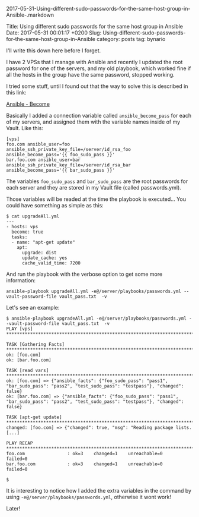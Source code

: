 2017-05-31-Using-different-sudo-passwords-for-the-same-host-group-in-Ansible-.markdown

Title: Using different sudo passwords for the same host group in Ansible
Date: 2017-05-31 00:01:17 +0200
Slug: Using-different-sudo-passwords-for-the-same-host-group-in-Ansible
category: posts
tag: bynario

I'll write this down here before I forget.

I have 2 VPSs that I manage with Ansible and recently I updated the root password for one of the servers, and my old playbook, which worked fine if all the hosts in the group have the same password, stopped working.

I tried some stuff, until I found out that the way to solve this is described in this link:

[Ansible - Become](http://docs.ansible.com/ansible/become.html)

Basically I added a connection variable called ```ansible_become_pass``` for each of my servers, and assigned them with the variable names inside of my Vault. Like this:

```
[vps]
foo.com ansible_user=foo ansible_ssh_private_key_file=/server/id_rsa_foo ansible_become_pass='{{ foo_sudo_pass }}'
bar.foo.com ansible_user=bar ansible_ssh_private_key_file=/server/id_rsa_bar ansible_become_pass='{{ bar_sudo_pass }}'
```

The variables ```foo_sudo_pass``` and ```bar_sudo_pass``` are the root passwords for each server and they are stored in my Vault file (called passwords.yml).

Those variables will be readed at the time the playbook is executed... You could have something as simple as this:

```
$ cat upgradeAll.yml
---
- hosts: vps
  become: true
  tasks:
  - name: "apt-get update"
    apt:
      upgrade: dist
      update_cache: yes
      cache_valid_time: 7200
```

And run the playbook with the verbose option to get some more information:

```ansible-playbook upgradeAll.yml -e@/server/playbooks/passwords.yml --vault-password-file vault_pass.txt  -v ```

Let's see an example:

```
$ ansible-playbook upgradeAll.yml -e@/server/playbooks/passwords.yml --vault-password-file vault_pass.txt  -v
PLAY [vps] 
*********************************************************************************

TASK [Gathering Facts] 
*********************************************************************************
ok: [foo.com]
ok: [bar.foo.com]

TASK [read vars] 
*********************************************************************************
ok: [foo.com] => {"ansible_facts": {"foo_sudo_pass": "pass1", "bar_sudo_pass": "pass2", "test_sudo_pass": "testpass"}, "changed": false}
ok: [bar.foo.com] => {"ansible_facts": {"foo_sudo_pass": "pass1", "bar_sudo_pass": "pass2", "test_sudo_pass": "testpass"}, "changed": false}

TASK [apt-get update] 
*********************************************************************************
changed: [foo.com] => {"changed": true, "msg": "Reading package lists.
[...]

PLAY RECAP 
*********************************************************************************
foo.com                : ok=3    changed=1    unreachable=0    failed=0
bar.foo.com            : ok=3    changed=1    unreachable=0    failed=0

$
```

It is interesting to notice how I added the extra variables in the command by using ```-e@/server/playbooks/passwords.yml```, otherwise it wont work!

Later!
